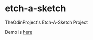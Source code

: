 # etch-a-sketch
TheOdinProject's Etch-A-Sketch Project


Demo is [here](https://metrollied.github.io/etch-a-sketch/)
